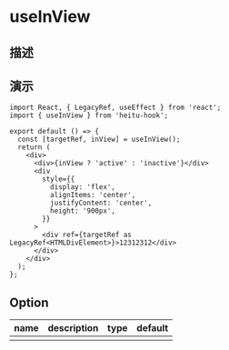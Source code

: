 # useInView

## 描述

## 演示

<!-- <code src="./demo.tsx" description="demo 描述"></code> -->

```tsx
import React, { LegacyRef, useEffect } from 'react';
import { useInView } from 'heitu-hook';

export default () => {
  const [targetRef, inView] = useInView();
  return (
    <div>
      <div>{inView ? 'active' : 'inactive'}</div>
      <div
        style={{
          display: 'flex',
          alignItems: 'center',
          justifyContent: 'center',
          height: '900px',
        }}
      >
        <div ref={targetRef as LegacyRef<HTMLDivElement>}>12312312</div>
      </div>
    </div>
  );
};
```

## Option

| name | description | type | default |
| ---- | ----------- | ---- | ------- |
|      |             |      |         |
